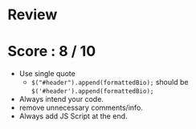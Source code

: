 # Review

# Score : 8 / 10 

- Use single quote 
    - `$("#header").append(formattedBio);` should be `$('#header').append(formattedBio);`
- Always intend your code.
- remove unnecessary comments/info.
- Always add JS Script at the end.